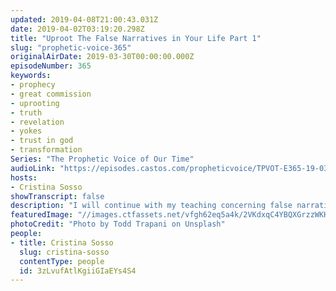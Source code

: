 ```yaml
---
updated: 2019-04-08T21:00:43.031Z
date: 2019-04-02T03:19:20.298Z
title: "Uproot The False Narratives in Your Life Part 1"
slug: "prophetic-voice-365"
originalAirDate: 2019-03-30T00:00:00.000Z
episodeNumber: 365
keywords:
- prophecy
- great commission
- uprooting
- truth
- revelation
- yokes
- trust in god
- transformation
Series: "The Prophetic Voice of Our Time"
audioLink: "https://episodes.castos.com/propheticvoice/TPVOT-E365-19-03-30-31-Uproot-the-False-Narratives-in-Your-Life.mp3"
hosts:
- Cristina Sosso
showTranscript: false
description: "I will continue with my teaching concerning false narratives reformed over the course of years. One of the purposes of prophecy, or the office of a prophet is in Jeremiah 1:10, &ldquo;To destroy and to tear down, to uproot, to overthrow, and then to build and to plant.&rdquo; So my mission for this teaching is to uproot and tear down those false narratives so that you can hear from God, so that your foundation is Jesus Christ front and center. Many Christians without knowing or realizing it have formed a false narrative in their own minds..."
featuredImage: "//images.ctfassets.net/vfgh62eq5a4k/2VKdxqC4YBQXGrzzWKHusP/63c6d140e7c1ee092b7c286032921022/todd-trapani-1368748-unsplash.jpg"
photoCredit: "Photo by Todd Trapani on Unsplash"
people:
- title: Cristina Sosso
  slug: cristina-sosso
  contentType: people
  id: 3zLvufAtlKgiiGIaEYs4S4
---
```

